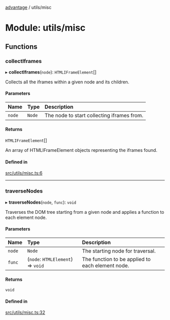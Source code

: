 [advantage](../index.md) / utils/misc

# Module: utils/misc

## Functions

### collectIframes

▸ **collectIframes**(`node`): `HTMLIFrameElement`[]

Collects all the iframes within a given node and its children.

#### Parameters

| Name | Type | Description |
| :------ | :------ | :------ |
| `node` | `Node` | The node to start collecting iframes from. |

#### Returns

`HTMLIFrameElement`[]

An array of HTMLIFrameElement objects representing the iframes found.

#### Defined in

[src/utils/misc.ts:6](https://github.com/madington/advantage/blob/4b52c8a30c07d3c6d4fb1e069c3b2690cb1ebb9c/src/utils/misc.ts#L6)

___

### traverseNodes

▸ **traverseNodes**(`node`, `func`): `void`

Traverses the DOM tree starting from a given node and applies a function to each element node.

#### Parameters

| Name | Type | Description |
| :------ | :------ | :------ |
| `node` | `Node` | The starting node for traversal. |
| `func` | (`node`: `HTMLElement`) => `void` | The function to be applied to each element node. |

#### Returns

`void`

#### Defined in

[src/utils/misc.ts:32](https://github.com/madington/advantage/blob/4b52c8a30c07d3c6d4fb1e069c3b2690cb1ebb9c/src/utils/misc.ts#L32)
